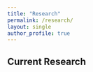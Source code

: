```yaml
---
title: "Research"
permalink: /research/
layout: single
author_profile: true
---
```


## Current Research